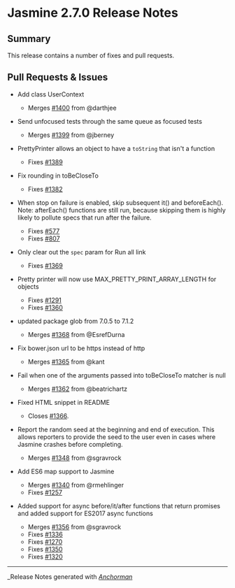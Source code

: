 # Jasmine 2.7.0 Release Notes

## Summary

This release contains a number of fixes and pull requests.

## Pull Requests & Issues


* Add class UserContext
  - Merges [#1400](https://github.com/jasmine/jasmine/issues/1400) from @darthjee

* Send unfocused tests through the same queue as focused tests
  - Merges [#1399](https://github.com/jasmine/jasmine/issues/1399) from @jberney

* PrettyPrinter allows an object to have a `toString` that isn't a function
  - Fixes [#1389](https://github.com/jasmine/jasmine/issues/1389)

* Fix rounding in toBeCloseTo
  - Fixes [#1382](https://github.com/jasmine/jasmine/issues/1382)

* When stop on failure is enabled, skip subsequent it() and beforeEach(). Note: afterEach() functions are still run, because skipping them is highly likely to pollute specs that run after the failure.
  - Fixes [#577](https://github.com/jasmine/jasmine/issues/577)
  - Fixes [#807](https://github.com/jasmine/jasmine/issues/807)

* Only clear out the `spec` param for Run all link
  - Fixes [#1369](https://github.com/jasmine/jasmine/issues/1369)

* Pretty printer will now use MAX_PRETTY_PRINT_ARRAY_LENGTH for objects
  - Fixes [#1291](https://github.com/jasmine/jasmine/issues/1291)
  - Fixes [#1360](https://github.com/jasmine/jasmine/issues/1360)

* updated package glob from 7.0.5 to 7.1.2
  - Merges [#1368](https://github.com/jasmine/jasmine/issues/1368) from @EsrefDurna

* Fix bower.json url to be https instead of http
  - Merges [#1365](https://github.com/jasmine/jasmine/issues/1365) from @kant

* Fail when one of the arguments passed into toBeCloseTo matcher is null
  - Merges [#1362](https://github.com/jasmine/jasmine/issues/1362) from @beatrichartz

* Fixed HTML snippet in README
  - Closes [#1366](https://github.com/jasmine/jasmine/issues/1366).

* Report the random seed at the beginning and end of execution. This allows reporters to provide the seed to the user even in cases where Jasmine crashes before completing.
  - Merges [#1348](https://github.com/jasmine/jasmine/issues/1348) from @sgravrock

* Add ES6 map support to Jasmine
  - Merges [#1340](https://github.com/jasmine/jasmine/issues/1340) from @rmehlinger
  - Fixes [#1257](https://github.com/jasmine/jasmine/issues/1257)

* Added support for async before/it/after functions that return promises and added support for ES2017 async functions
  - Merges [#1356](https://github.com/jasmine/jasmine/issues/1356) from @sgravrock
  - Fixes [#1336](https://github.com/jasmine/jasmine/issues/1336)
  - Fixes [#1270](https://github.com/jasmine/jasmine/issues/1270)
  - Fixes [#1350](https://github.com/jasmine/jasmine/issues/1350)
  - Fixes [#1320](https://github.com/jasmine/jasmine/issues/1320)

------

_Release Notes generated with _[Anchorman](http://github.com/infews/anchorman)_
